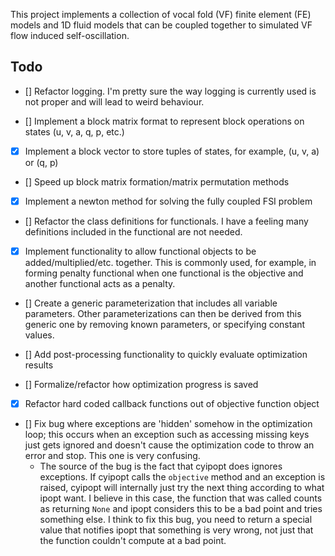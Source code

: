 This project implements a collection of vocal fold (VF) finite element (FE) models and 1D fluid
models that can be coupled together to simulated VF flow induced self-oscillation.

Todo
--------
- [] Refactor logging. I'm pretty sure the way logging is currently used is not proper and will lead
     to weird behaviour.
     
- [] Implement a block matrix format to represent block operations on states (u, v, a, q, p, etc.)
- [x] Implement a block vector to store tuples of states, for example, (u, v, a) or (q, p)
- [] Speed up block matrix formation/matrix permutation methods
- [x] Implement a newton method for solving the fully coupled FSI problem

- [] Refactor the class definitions for functionals. I have a feeling many definitions included in the
  functional are not needed.
- [x] Implement functionality to allow functional objects to be added/multiplied/etc. together. This is
  commonly used, for example, in forming penalty functional when one functional is the objective
  and another functional acts as a penalty.

- [] Create a generic parameterization that includes all variable parameters. Other parameterizations
     can then be derived from this generic one by removing known parameters, or specifying constant
     values.

- [] Add post-processing functionality to quickly evaluate optimization results
- [] Formalize/refactor how optimization progress is saved
- [x] Refactor hard coded callback functions out of objective function object
- [] Fix bug where exceptions are 'hidden' somehow in the optimization loop; this occurs when an
     exception such as accessing missing keys just gets ignored and doesn't cause the optimization
     code to throw an error and stop. This one is very confusing.
     - The source of the bug is the fact that cyipopt does ignores exceptions. If cyipopt calls the
     `objective` method and an exception is raised, cyipopt will internally just try the next
     thing according to what ipopt want. I believe in this case, the function that was called
     counts as returning `None` and ipopt considers this to be a bad point and tries something else.
     I think to fix this bug, you need to return a special value that notifies ipopt that something
     is very wrong, not just that the function couldn't compute at a bad point.
